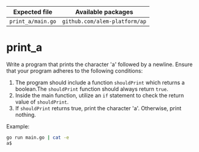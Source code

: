 | Expected file     | Available packages            |
| ----------------- | ----------------------------- |
| `print_a/main.go` | `github.com/alem-platform/ap` |

# print_a

Write a program that prints the character 'a' followed by a newline. Ensure that your program adheres to the following conditions:

1. The program should include a function `shouldPrint` which returns a boolean.The `shouldPrint` function should always return `true`.
2. Inside the main function, utilize an `if` statement to check the return value of `shouldPrint`.
3. If `shouldPrint` returns true, print the character 'a'. Otherwise, print nothing.

Example:

```sh
go run main.go | cat -e
a$
```
